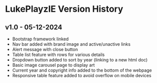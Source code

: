 # LukePlayzIE Version History

## v1.0 - 05-12-2024
- Bootstrap framework linked
- Nav bar added with brand image and active/unactive links
- Alert message with close button
- Table list feature with rows for various details
- Dropdown button added to sort by year (linking to a new html doc)
- Basic image carousel page to display art
- Current year and copyright info added to the bottom of the webpage
- Responsive table feature added to avoid overflow on mobile devices
